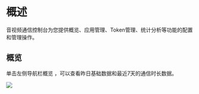 # 概述

音视频通信控制台为您提供概览、应用管理、Token管理、统计分析等功能的配置和管理操作。

## 概览

单击左侧导航栏概览 ，可以查看昨日基础数据和最近7天的通信时长数据。

![](https://github.com/jdcloudcom/cn/blob/cn-Real-Time-Communication/image/Real-Time-Communicat/%E5%85%A5%E9%97%A8%E6%8C%87%E5%8D%97-%E6%A6%82%E8%A7%88.png)


